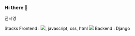### Hi there 👋
진시영

Stacks
Frontend : <img src="https://img.shields.io/badge/react-#61DAFB?style=flat-square&logo=로고&logoColor=white"/>, javascript, css, html
<img src="https://img.shields.io/badge/Python-3766AB?style=flat-square&logo=Python&logoColor=white"/>
Backend : Django
